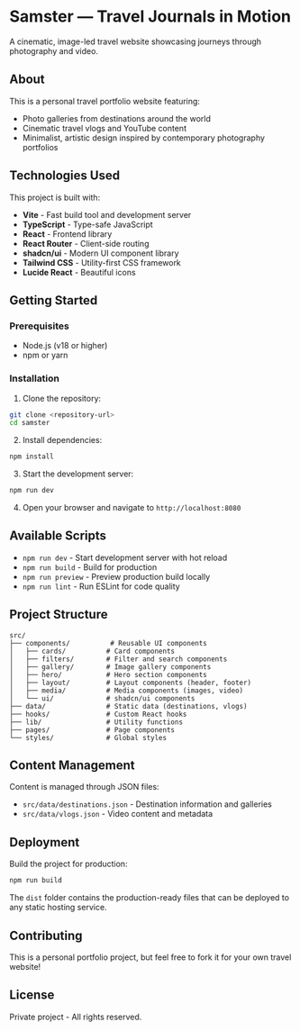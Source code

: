 # Samster — Travel Journals in Motion

A cinematic, image-led travel website showcasing journeys through photography and video.

## About

This is a personal travel portfolio website featuring:
- Photo galleries from destinations around the world
- Cinematic travel vlogs and YouTube content
- Minimalist, artistic design inspired by contemporary photography portfolios

## Technologies Used

This project is built with:

- **Vite** - Fast build tool and development server
- **TypeScript** - Type-safe JavaScript
- **React** - Frontend library
- **React Router** - Client-side routing
- **shadcn/ui** - Modern UI component library
- **Tailwind CSS** - Utility-first CSS framework
- **Lucide React** - Beautiful icons

## Getting Started

### Prerequisites

- Node.js (v18 or higher)
- npm or yarn

### Installation

1. Clone the repository:
```sh
git clone <repository-url>
cd samster
```

2. Install dependencies:
```sh
npm install
```

3. Start the development server:
```sh
npm run dev
```

4. Open your browser and navigate to `http://localhost:8080`

## Available Scripts

- `npm run dev` - Start development server with hot reload
- `npm run build` - Build for production
- `npm run preview` - Preview production build locally
- `npm run lint` - Run ESLint for code quality

## Project Structure

```
src/
├── components/          # Reusable UI components
│   ├── cards/          # Card components
│   ├── filters/        # Filter and search components
│   ├── gallery/        # Image gallery components
│   ├── hero/           # Hero section components
│   ├── layout/         # Layout components (header, footer)
│   ├── media/          # Media components (images, video)
│   └── ui/             # shadcn/ui components
├── data/               # Static data (destinations, vlogs)
├── hooks/              # Custom React hooks
├── lib/                # Utility functions
├── pages/              # Page components
└── styles/             # Global styles
```

## Content Management

Content is managed through JSON files:
- `src/data/destinations.json` - Destination information and galleries
- `src/data/vlogs.json` - Video content and metadata

## Deployment

Build the project for production:

```sh
npm run build
```

The `dist` folder contains the production-ready files that can be deployed to any static hosting service.

## Contributing

This is a personal portfolio project, but feel free to fork it for your own travel website!

## License

Private project - All rights reserved.